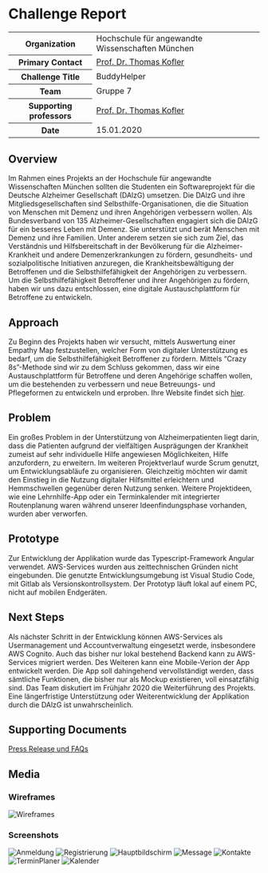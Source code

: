 # Challenge Report

<table>
    <tr>
        <th>Organization</th>
        <td>Hochschule für angewandte Wissenschaften München</td>
    </tr>
    <tr>
        <th>Primary Contact</th>
        <td><a href="https://www.cs.hm.edu/die_fakultaet/ansprechpartner/professoren/kofler/index.de.html">Prof. Dr. Thomas Kofler</a></td>
    </tr>
    <tr>
        <th>Challenge Title</th>
        <td>BuddyHelper</td>
    </tr>
    <tr>
        <th>Team</th>
        <td>Gruppe 7</td>
    </tr>
    <tr>
        <th>Supporting professors</th>
        <td><a href="https://www.cs.hm.edu/die_fakultaet/ansprechpartner/professoren/kofler/index.de.html">Prof. Dr. Thomas Kofler</a></td>
    </tr>
    <tr>
        <th>Date</th>
        <td>15.01.2020</td>
    </tr>
</table>

## Overview

Im Rahmen eines Projekts an der Hochschule für angewandte Wissenschaften München sollten die Studenten ein Softwareprojekt für die Deutsche Alzheimer Gesellschaft (DAlzG) umsetzen.
Die DAlzG und ihre Mitgliedsgesellschaften sind Selbsthilfe-Organisationen, die die Situation von Menschen mit Demenz und ihren Angehörigen verbessern wollen.
Als Bundesverband von 135 Alzheimer-Gesellschaften engagiert sich die DAlzG für ein besseres Leben mit Demenz.
Sie unterstützt und berät Menschen mit Demenz und ihre Familien.
Unter anderem setzen sie sich zum Ziel, das Verständnis und Hilfsbereitschaft in der Bevölkerung für die Alzheimer-Krankheit und andere Demenzerkrankungen zu fördern, gesundheits- und sozialpolitische Initiativen anzuregen, die Krankheitsbewältigung der Betroffenen und die Selbsthilfefähigkeit der Angehörigen zu verbessern.
Um die Selbsthilfefähigkeit Betroffener und ihrer Angehörigen zu fördern, haben wir uns dazu entschlossen, eine digitale Austauschplattform für Betroffene zu entwickeln.


## Approach

Zu Beginn des Projekts haben wir versucht, mittels Auswertung einer Empathy Map festzustellen, welcher Form von digitaler Unterstützung es bedarf, um die Selbsthilfefähigkeit Betroffener zu fördern.
Mittels “Crazy 8s”-Methode sind wir zu dem Schluss gekommen, dass wir eine Austauschplattform für Betroffene und deren Angehörige schaffen wollen, um die bestehenden zu verbessern und neue Betreuungs- und Pflegeformen zu entwickeln und erproben.
Ihre Website findet sich <a href ="https://www.deutsche-alzheimer.de/">hier</a>.


## Problem

Ein großes Problem in der Unterstützung von Alzheimerpatienten liegt darin, dass die Patienten aufgrund der vielfältigen Ausprägungen der Krankheit zumeist auf sehr individuelle Hilfe angewiesen Möglichkeiten, Hilfe anzufordern, zu erweitern.
Im weiteren Projektverlauf wurde Scrum genutzt, um Entwicklungsabläufe zu organisieren.
Gleichzeitig möchten wir damit den Einstieg in die Nutzung digitaler Hilfsmittel erleichtern und Hemmschwellen gegenüber deren Nutzung senken.
Weitere Projektideen, wie eine Lehrnhilfe-App oder ein Terminkalender mit integrierter Routenplanung waren während unserer Ideenfindungsphase vorhanden, wurden aber verworfen.

## Prototype

Zur Entwicklung der Applikation wurde das Typescript-Framework Angular verwendet.
AWS-Services wurden aus zeittechnischen Gründen nicht eingebunden.
Die genutzte Entwicklungsumgebung ist Visual Studio Code, mit Gitlab als Versionskontrollsystem.
Der Prototyp läuft lokal auf einem PC, nicht auf mobilen Endgeräten.


## Next Steps

Als nächster Schritt in der Entwicklung können AWS-Services als Usermanagement und Accountverwaltung eingesetzt werde, insbesondere AWS Cognito.
Auch das bisher nur lokal bestehend Backend kann zu AWS-Services migriert werden.
Des Weiteren kann eine Mobile-Verion der App entwickelt werden.
Die App soll dahingehend vervollständigt werden, dass sämtliche Funktionen, die bisher nur als Mockup existieren, voll einsatzfähig sind.
Das Team diskutiert im Frühjahr 2020 die Weiterführung des Projekts.
Eine längerfristige Unterstützung oder Weiterentwicklung der Applikation durch die DAlzG ist unwahrscheinlich.


## Supporting Documents

<a href="https://gitlab.lrz.de/swe1ws20192020/g7/tree/master/PRandFAQs">Press Release und FAQs</a>


## Media
### Wireframes


![Wireframes](/Wireframes/WireFrame_Gruppe7_V0801.png "Wireframes")

### Screenshots

![Anmeldung](/Screenshots/Anmeldung.PNG "Anmeldung")
![Registrierung](/Screenshots/Registrierung.PNG "Registrierung")
![Hauptbildschirm](/Screenshots/Hauptbildschirm.PNG "Hauptbildschirm")
![Message](/Screenshots/Message.PNG "Message")
![Kontakte](/Screenshots/Kontakte.PNG "Kontakte")
![TerminPlaner](/Screenshots/TerminPlaner.PNG "TerminPlaner")
![Kalender](/Screenshots/Kalender.PNG "Kalender")


